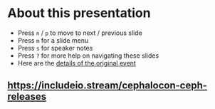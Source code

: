 <!-- .slide: data-state="normal" id="about" data-timing="0" -->
# About this presentation

<!--
*   You can now [watch the video of this presentation online](https://link/to/presentation/video)
-->

*   Press `n` / `p` to move to next / previous slide
*   Press `m` for a slide menu
*   Press `s` for speaker notes <br />
*   Press `?` for more help on navigating these slides
*   Here are the [details of the original event](https://link/to/session/details)


<!-- .slide: data-state="qrcode" id="qrcode" data-menu-title="QR code" data-timing="0" -->

<div class="qrcode" id="qrcode-talk"/>
<h2><a href="https://includeio.stream/cephalocon-ceph-releases"
       id="talk">https://includeio.stream/cephalocon-ceph-releases</a></h2>
